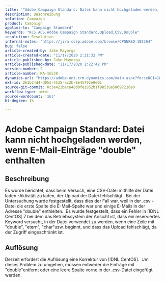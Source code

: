 ```yaml
---
title: '"Adobe Campaign Standard: Datei kann nicht hochgeladen werden, wenn E-Mail-Einträge "double" enthalten'
description: Beschreibung
solution: Campaign
product: Campaign
applies-to: "Campaign Standard"
keywords: "KCS,ACS,Adobe Campaign Standard,Upload,CSV,Double"
resolution: Resolution
internal-notes: "https://jira.corp.adobe.com/browse/CPGNREQ-102264"
bug: false
article-created-by: Jake Mayorga
article-created-date: "11/17/2020 2:21:32 PM"
article-published-by: Jake Mayorga
article-published-date: "11/17/2020 2:22:42 PM"
version-number: 2
article-number: KA-16538
dynamics-url: "https://adobe-ent.crm.dynamics.com/main.aspx?forceUCI=1&pagetype=entityrecord&etn=knowledgearticle&id=35fe582f-e028-eb11-a813-000d3a593c3f"
exl-id: 261b24d4-d053-4535-ac2b-8e45792e9e01
source-git-commit: 0c3e421beca46d9fe1952b1f98538a50697216a0
workflow-type: tm+mt
source-wordcount: '163'
ht-degree: 1%

---
```


# Adobe Campaign Standard: Datei kann nicht hochgeladen werden, wenn E-Mail-Einträge &quot;double&quot; enthalten

## Beschreibung

Es wurde berichtet, dass beim Versuch, eine CSV-Datei mithilfe der Datei laden -Aktivität zu laden, der Upload der Datei fehlschlägt.  Bei der Untersuchung wurde festgestellt, dass dies der Fall war, weil in der .csv -Datei die erste Spalte die E-Mail-Spalte war und einige E-Mails in der Adresse &quot;double&quot; enthielten.  Es wurde festgestellt, dass ein Fehler in [!DNL CentOS] 7 bei dem das Betriebssystem der Ansicht ist, dass ein reserviertes Keyword versucht, in der Datei verwendet zu werden, wenn eine Zeile mit &quot;double&quot;, &quot;etern&quot;, &quot;char&quot;usw. beginnt, und dass das Upload fehlschlägt, da der Zugriff eingeschränkt ist.

## Auflösung

Derzeit erfordert die Auflösung eine Korrektur von [!DNL CentOS].  Um dieses Problem zu umgehen, müssen entweder die Einträge mit &quot;double&quot;entfernt oder eine leere Spalte vorne in der .csv-Datei eingefügt werden.
